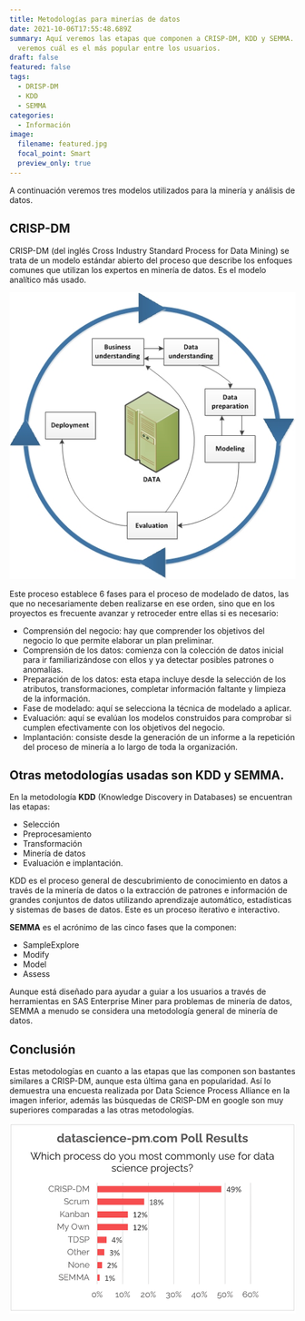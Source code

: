 ```yaml
---
title: Metodologías para minerías de datos
date: 2021-10-06T17:55:48.689Z
summary: Aquí veremos las etapas que componen a CRISP-DM, KDD y SEMMA. También
  veremos cuál es el más popular entre los usuarios.
draft: false
featured: false
tags:
  - DRISP-DM
  - KDD
  - SEMMA
categories:
  - Información
image:
  filename: featured.jpg
  focal_point: Smart
  preview_only: true
---
```

A continuación veremos tres modelos utilizados para la minería y análisis de datos.

## CRISP-DM

CRISP-DM (del inglés Cross Industry Standard Process for Data Mining) se trata de un modelo estándar abierto del proceso que describe los enfoques comunes que utilizan los expertos en minería de datos. Es el modelo analítico más usado.

![CRISP-DM](crisp_process.jpg "Imagen tomada de: https://www.ibm.com/docs/es/spss-modeler/SaaS?topic=dm-crisp-help-overview")

Este proceso establece 6 fases para el proceso de modelado de datos, las que no necesariamente deben realizarse en ese orden, sino que en los proyectos es frecuente avanzar y retroceder entre ellas si es necesario:

* Comprensión del negocio: hay que comprender los objetivos del negocio lo que permite elaborar un plan preliminar.
* Comprensión de los datos: comienza con la colección de datos inicial para ir familiarizándose con ellos y ya detectar posibles patrones o anomalías.
* Preparación de los datos: esta etapa incluye desde la selección de los atributos, transformaciones, completar información faltante y limpieza de la información. 
* Fase de modelado: aquí se selecciona la técnica de modelado a aplicar. 
* Evaluación: aquí se evalúan los modelos construidos para comprobar si cumplen efectivamente con los objetivos del negocio.
* Implantación: consiste desde la generación de un informe a la repetición del proceso de minería a lo largo de toda la organización.

## Otras metodologías usadas son KDD y SEMMA.

En la metodología **KDD** (Knowledge Discovery in Databases) se encuentran las etapas:

* Selección
* Preprocesamiento
* Transformación
* Minería de datos
* Evaluación e implantación.

KDD es el proceso general de descubrimiento de conocimiento en datos a través de la minería de datos o la extracción de patrones e información de grandes conjuntos de datos utilizando aprendizaje automático, estadísticas y sistemas de bases de datos. Este es un proceso iterativo e interactivo.

**SEMMA** es el acrónimo de las cinco fases que la componen: 

* SampleExplore
* Modify
* Model
* Assess

Aunque está diseñado para ayudar a guiar a los usuarios a través de herramientas en SAS Enterprise Miner para problemas de minería de datos, SEMMA a menudo se considera una metodología general de minería de datos.

## Conclusión

Estas metodologías en cuanto a las etapas que las componen son bastantes similares a CRISP-DM, aunque esta última gana en popularidad. Así lo demuestra una encuesta realizada por Data Science Process Alliance en la imagen inferior, además las búsquedas de CRISP-DM en google son muy superiores comparadas a las otras metodologías.

![](encuesta.png "Imagen tomada de: https://www.datascience-pm.com/crisp-dm-still-most-popular/")